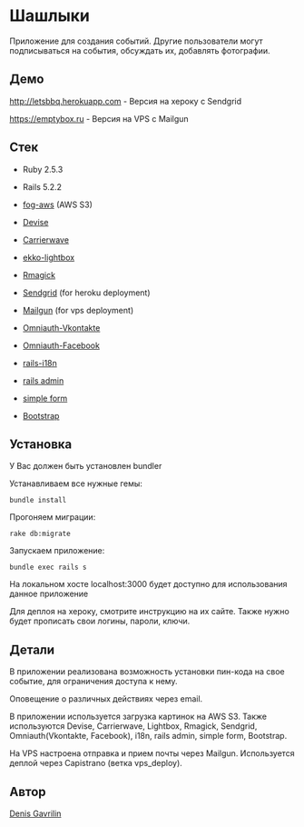 # Шашлыки

Приложение для создания событий. Другие пользователи могут подписываться на события, обсуждать их, добавлять фотографии.

## Демо

http://letsbbq.herokuapp.com - Версия на хероку с Sendgrid

https://emptybox.ru - Версия на VPS с Mailgun

## Стек
* Ruby 2.5.3

* Rails 5.2.2

* [fog-aws](https://github.com/fog/fog-aws) (AWS S3)

* [Devise](https://github.com/plataformatec/devise)

* [Carrierwave](https://github.com/carrierwaveuploader/carrierwave)

* [ekko-lightbox](http://ashleydw.github.io/lightbox/)

* [Rmagick](https://github.com/rmagick/rmagick)

* [Sendgrid](https://sendgrid.com/) (for heroku deployment)

* [Mailgun](https://mailgun.com/) (for vps deployment)

* [Omniauth-Vkontakte](https://github.com/mamantoha/omniauth-vkontakte)

* [Omniauth-Facebook](https://github.com/mkdynamic/omniauth-facebook)

* [rails-i18n](https://github.com/svenfuchs/rails-i18n)

* [rails admin](https://github.com/sferik/rails_admin)

* [simple form](https://github.com/plataformatec/simple_form)

* [Bootstrap](https://github.com/twbs/bootstrap-rubygem)


## Установка

У Вас должен быть установлен bundler

Устанавливаем все нужные гемы:

```
bundle install
``` 

Прогоняем миграции:

```
rake db:migrate
```

Запускаем приложение:

```
bundle exec rails s
```

На локальном хосте localhost:3000 будет доступно для использования данное приложение

Для деплоя на хероку, смотрите инструкцию на их сайте. Также нужно будет прописать свои логины, пароли, ключи.

## Детали
В приложении реализована возможность установки пин-кода на свое событие, для ограничения доступа к нему. 

Оповещение о различных действиях через email.

В приложении используется загрузка картинок на AWS S3. Также используются Devise, Carrierwave, Lightbox, Rmagick, Sendgrid, Omniauth(Vkontakte, Facebook), i18n, rails admin, simple form, Bootstrap.

На VPS настроена отправка и прием почты через Mailgun. Используется деплой через Capistrano (ветка vps_deploy).

## Автор
[Denis Gavrilin](https://github.com/swol1)


